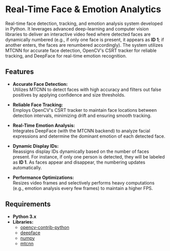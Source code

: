 # Real-Time Face & Emotion Analytics

 Real-time face detection, tracking, and emotion analysis system developed in Python. It leverages advanced deep-learning and computer vision libraries to deliver an interactive video feed where detected faces are dynamically numbered (e.g., if only one face is present, it appears as **ID 1**; if another enters, the faces are renumbered accordingly). The system utilizes MTCNN for accurate face detection, OpenCV's CSRT tracker for reliable tracking, and DeepFace for real-time emotion recognition.

## Features

- **Accurate Face Detection:**  
  Utilizes MTCNN to detect faces with high accuracy and filters out false positives by applying confidence and size thresholds.

- **Reliable Face Tracking:**  
  Employs OpenCV's CSRT tracker to maintain face locations between detection intervals, minimizing drift and ensuring smooth tracking.

- **Real-Time Emotion Analysis:**  
  Integrates DeepFace (with the MTCNN backend) to analyze facial expressions and determine the dominant emotion of each detected face.

- **Dynamic Display IDs:**  
  Reassigns display IDs dynamically based on the number of faces present. For instance, if only one person is detected, they will be labeled as **ID 1**. As faces appear and disappear, the numbering updates automatically.

- **Performance Optimizations:**  
  Resizes video frames and selectively performs heavy computations (e.g., emotion analysis every few frames) to maintain a higher FPS.

## Requirements

- **Python 3.x**
- **Libraries:**
  - [opencv-contrib-python](https://pypi.org/project/opencv-contrib-python/)
  - [deepface](https://pypi.org/project/deepface/)
  - [numpy](https://pypi.org/project/numpy/)
  - [mtcnn](https://pypi.org/project/mtcnn/)

